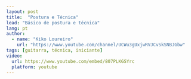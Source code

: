 ```yaml
---
layout: post
title:  "Postura e Técnica"
lead: "Básico de postura e técnica"
lang: pt
author:
  - name: "Kiko Loureiro"
    url: "https://www.youtube.com/channel/UCWu3gUxjwRVJCvSkSNBJGbw"
tags: [guitarra, técnica, iniciante]
video:
  url: https://www.youtube.com/embed/807PLKGSYrc
  platform: youtube
---
```

